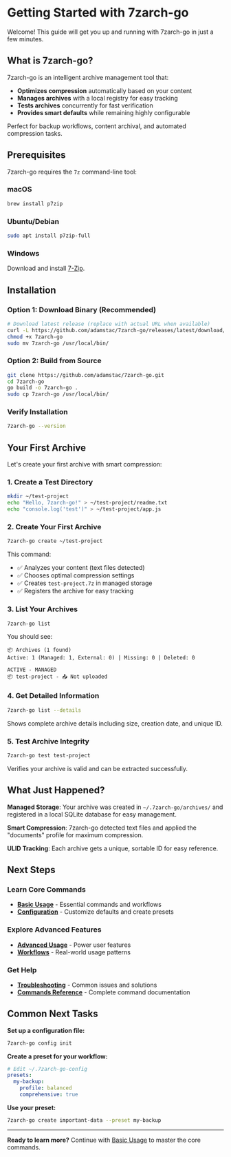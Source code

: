 # Getting Started with 7zarch-go

Welcome! This guide will get you up and running with 7zarch-go in just a few minutes.

## What is 7zarch-go?

7zarch-go is an intelligent archive management tool that:
- **Optimizes compression** automatically based on your content
- **Manages archives** with a local registry for easy tracking
- **Tests archives** concurrently for fast verification
- **Provides smart defaults** while remaining highly configurable

Perfect for backup workflows, content archival, and automated compression tasks.

## Prerequisites

7zarch-go requires the `7z` command-line tool:

### macOS
```bash
brew install p7zip
```

### Ubuntu/Debian
```bash
sudo apt install p7zip-full
```

### Windows
Download and install [7-Zip](https://www.7-zip.org/download.html).

## Installation

### Option 1: Download Binary (Recommended)
```bash
# Download latest release (replace with actual URL when available)
curl -L https://github.com/adamstac/7zarch-go/releases/latest/download/7zarch-go-linux -o 7zarch-go
chmod +x 7zarch-go
sudo mv 7zarch-go /usr/local/bin/
```

### Option 2: Build from Source
```bash
git clone https://github.com/adamstac/7zarch-go.git
cd 7zarch-go
go build -o 7zarch-go .
sudo cp 7zarch-go /usr/local/bin/
```

### Verify Installation
```bash
7zarch-go --version
```

## Your First Archive

Let's create your first archive with smart compression:

### 1. Create a Test Directory
```bash
mkdir ~/test-project
echo "Hello, 7zarch-go!" > ~/test-project/readme.txt
echo "console.log('test')" > ~/test-project/app.js
```

### 2. Create Your First Archive
```bash
7zarch-go create ~/test-project
```

This command:
- ✅ Analyzes your content (text files detected)
- ✅ Chooses optimal compression settings
- ✅ Creates `test-project.7z` in managed storage
- ✅ Registers the archive for easy tracking

### 3. List Your Archives
```bash
7zarch-go list
```

You should see:
```
📦 Archives (1 found)
Active: 1 (Managed: 1, External: 0) | Missing: 0 | Deleted: 0

ACTIVE - MANAGED
📦 test-project - 📤 Not uploaded
```

### 4. Get Detailed Information
```bash
7zarch-go list --details
```

Shows complete archive details including size, creation date, and unique ID.

### 5. Test Archive Integrity
```bash
7zarch-go test test-project
```

Verifies your archive is valid and can be extracted successfully.

## What Just Happened?

**Managed Storage**: Your archive was created in `~/.7zarch-go/archives/` and registered in a local SQLite database for easy management.

**Smart Compression**: 7zarch-go detected text files and applied the "documents" profile for maximum compression.

**ULID Tracking**: Each archive gets a unique, sortable ID for easy reference.

## Next Steps

### Learn Core Commands
- **[Basic Usage](basic-usage.md)** - Essential commands and workflows
- **[Configuration](configuration.md)** - Customize defaults and create presets

### Explore Advanced Features
- **[Advanced Usage](advanced-usage.md)** - Power user features
- **[Workflows](workflows/)** - Real-world usage patterns

### Get Help
- **[Troubleshooting](troubleshooting.md)** - Common issues and solutions
- **[Commands Reference](../reference/commands/)** - Complete command documentation

## Common Next Tasks

**Set up a configuration file:**
```bash
7zarch-go config init
```

**Create a preset for your workflow:**
```yaml
# Edit ~/.7zarch-go-config
presets:
  my-backup:
    profile: balanced
    comprehensive: true
```

**Use your preset:**
```bash
7zarch-go create important-data --preset my-backup
```

---

**Ready to learn more?** Continue with [Basic Usage](basic-usage.md) to master the core commands.